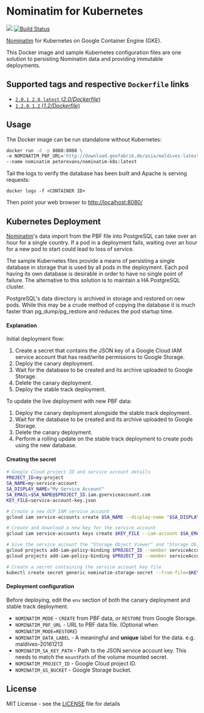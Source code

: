 # Nominatim for Kubernetes
[![](https://images.microbadger.com/badges/image/peterevans/nominatim-k8s.svg)](https://microbadger.com/images/peterevans/nominatim-k8s)
[![Build Status](https://travis-ci.org/peter-evans/nominatim-k8s.svg?branch=master)](https://travis-ci.org/peter-evans/nominatim-k8s)

[Nominatim](https://github.com/openstreetmap/Nominatim) for Kubernetes on Google Container Engine (GKE).

This Docker image and sample Kubernetes configuration files are one solution to persisting Nominatim data and providing immutable deployments.

## Supported tags and respective `Dockerfile` links

- [`2.0.1`, `2.0`, `latest`  (*2.0/Dockerfile*)](https://github.com/peter-evans/nominatim-k8s/tree/master/2.0)
- [`1.2.0`, `1.2` (*1.2/Dockerfile*)](https://github.com/peter-evans/nominatim-k8s/tree/master/1.2)

## Usage
The Docker image can be run standalone without Kubernetes:

```bash
docker run -d -p 8080:8080 \
-e NOMINATIM_PBF_URL='http://download.geofabrik.de/asia/maldives-latest.osm.pbf' \
--name nominatim peterevans/nominatim-k8s:latest
```
Tail the logs to verify the database has been built and Apache is serving requests:
```
docker logs -f <CONTAINER ID>
```
Then point your web browser to [http://localhost:8080/](http://localhost:8080/)

## Kubernetes Deployment
[Nominatim](https://github.com/openstreetmap/Nominatim)'s data import from the PBF file into PostgreSQL can take over an hour for a single country.
If a pod in a deployment fails, waiting over an hour for a new pod to start could lead to loss of service.

The sample Kubernetes files provide a means of persisting a single database in storage that is used by all pods in the deployment. 
Each pod having its own database is desirable in order to have no single point of failure. 
The alternative to this solution is to maintain a HA PostgreSQL cluster.

PostgreSQL's data directory is archived in storage and restored on new pods. 
While this may be a crude method of copying the database it is much faster than pg_dump/pg_restore and reduces the pod startup time.

#### Explanation
Initial deployment flow:

1. Create a secret that contains the JSON key of a Google Cloud IAM service account that has read/write permissions to Google Storage.
2. Deploy the canary deployment.
3. Wait for the database to be created and its archive uploaded to Google Storage.
4. Delete the canary deployment.
5. Deploy the stable track deployment.

To update the live deployment with new PBF data:

1. Deploy the canary deployment alongside the stable track deployment.
2. Wait for the database to be created and its archive uploaded to Google Storage.
3. Delete the canary deployment.
4. Perform a rolling update on the stable track deployment to create pods using the new database.

#### Creating the secret

```bash
# Google Cloud project ID and service account details
PROJECT_ID=my-project
SA_NAME=my-service-account
SA_DISPLAY_NAME="My Service Account"
SA_EMAIL=$SA_NAME@$PROJECT_ID.iam.gserviceaccount.com
KEY_FILE=service-account-key.json

# Create a new GCP IAM service account
gcloud iam service-accounts create $SA_NAME --display-name "$SA_DISPLAY_NAME"

# Create and download a new key for the service account
gcloud iam service-accounts keys create $KEY_FILE --iam-account $SA_EMAIL

# Give the service account the "Storage Object Viewer" and "Storage Object Creator" IAM roles
gcloud projects add-iam-policy-binding $PROJECT_ID --member serviceAccount:$SA_EMAIL --role roles/storage.objectViewer
gcloud projects add-iam-policy-binding $PROJECT_ID --member serviceAccount:$SA_EMAIL --role roles/storage.objectCreator

# Create a secret containing the service account key file
kubectl create secret generic nominatim-storage-secret --from-file=$KEY_FILE
```  

#### Deployment configuration
Before deploying, edit the `env` section of both the canary deployment and stable track deployment.

- `NOMINATIM_MODE` - `CREATE` from PBF data, or `RESTORE` from Google Storage.
- `NOMINATIM_PBF_URL` - URL to PBF data file. (Optional when `NOMINATIM_MODE=RESTORE`)
- `NOMINATIM_DATA_LABEL` - A meaningful and **unique** label for the data. e.g. maldives-20161213
- `NOMINATIM_SA_KEY_PATH` - Path to the JSON service account key. This needs to match the `mountPath` of the volume mounted secret.
- `NOMINATIM_PROJECT_ID` - Google Cloud project ID.
- `NOMINATIM_GS_BUCKET` - Google Storage bucket.

## License

MIT License - see the [LICENSE](LICENSE) file for details
